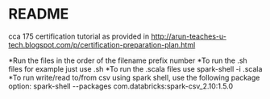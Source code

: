 # README #

cca 175 certification tutorial as provided in http://arun-teaches-u-tech.blogspot.com/p/certification-preparation-plan.html

*Run the files in the order of the filename prefix number
*To run the .sh files for example just use <filename>.sh
*To run the .scala files use spark-shell -i <filaname>.scala
*To run write/read to/from  csv using spark shell, use the following package option:
    spark-shell --packages com.databricks:spark-csv_2.10:1.5.0 
